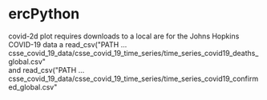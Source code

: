 # ercPython

covid-2d plot requires downloads to a local are for the Johns Hopkins COVID-19 data 
a read_csv("PATH ... csse_covid_19_data/csse_covid_19_time_series/time_series_covid19_deaths_global.csv"  
and read_csv("PATH ... csse_covid_19_data/csse_covid_19_time_series/time_series_covid19_confirmed_global.csv" 

